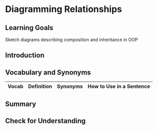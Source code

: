 # Diagramming Relationships

## Learning Goals

Sketch diagrams describing composition and inheritance in OOP

## Introduction


## Vocabulary and Synonyms

| Vocab | Definition | Synonyms | How to Use in a Sentence
| --- | --- | --- | ---


## Summary

## Check for Understanding

